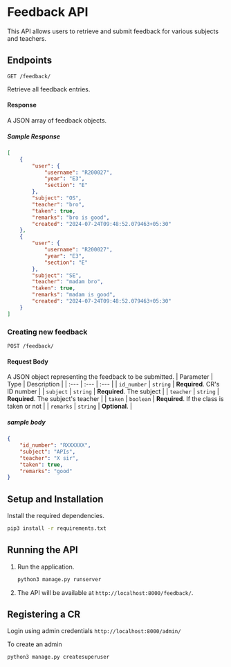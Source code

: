 # Feedback API

This API allows users to retrieve and submit feedback for various subjects and teachers.


## Endpoints


```http
GET /feedback/
```
Retrieve all feedback entries.


#### Response
A JSON array of feedback objects.

##### Sample Response
```json
[
    {
        "user": {
            "username": "R200027",
            "year": "E3",
            "section": "E"
        },
        "subject": "OS",
        "teacher": "bro",
        "taken": true,
        "remarks": "bro is good",
        "created": "2024-07-24T09:48:52.079463+05:30"
    },
    {
        "user": {
            "username": "R200027",
            "year": "E3",
            "section": "E"
        },
        "subject": "SE",
        "teacher": "madam bro",
        "taken": true,
        "remarks": "madam is good",
        "created": "2024-07-24T09:48:52.079463+05:30"
    }
]
```

### Creating new feedback
``` http
POST /feedback/
```

#### Request Body
A JSON object representing the feedback to be submitted.
| Parameter | Type | Description |
| :--- | :--- | :--- |
| `id_number` | `string` | **Required**. CR's ID number |
| `subject` | `string` | **Required**. The subject |
| `teacher` | `string` | **Required**. The subject's teacher |
| `taken` | `boolean` | **Required**. If the class is taken or not |
| `remarks` | `string` | **Optional**.  |

##### sample body
```json
{
    "id_number": "RXXXXXX",
    "subject": "APIs",
    "teacher": "X sir",
    "taken": true, 
    "remarks": "good"
}
```

## Setup and Installation
Install the required dependencies.
   ```sh
   pip3 install -r requirements.txt
   ```

## Running the API
1. Run the application.
   ```sh
   python3 manage.py runserver
   ```
   
2. The API will be available at `http://localhost:8000/feedback/`.

## Registering a CR
Login using admin credentials
`http://localhost:8000/admin/`

To create an admin
```sh
python3 manage.py createsuperuser
```

